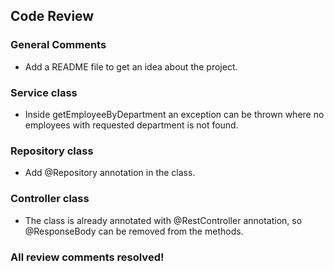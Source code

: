 ## Code Review

### General Comments
- Add a README file to get an idea about the project.

### Service class
- Inside getEmployeeByDepartment an exception can be thrown where no employees with requested department is not found.

### Repository class
- Add @Repository annotation in the class.

### Controller class
- The class is already annotated with @RestController annotation, so @ResponseBody can be removed from the methods.

### All review comments resolved!
